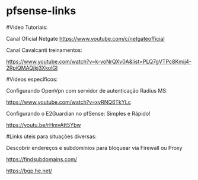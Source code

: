 # pfsense-links


#Vídeo Tutoriais:


Canal Oficial Netgate
https://www.youtube.com/c/netgateofficial


Canal Cavalcanti treinamentos:


https://www.youtube.com/watch?v=k-voNrQXv0A&list=PLQ7gVTPc8Kmij4-2RpiQMAQjkj3XkolGI


#Vídeos específicos:


Configurando OpenVpn com servidor de autenticação Radius MS:


https://www.youtube.com/watch?v=xyRNQ6TkYLc


Configurando o E2Guardian no pfSense: Simples e Rápido!


https://youtu.be/rHmvAtt5Ybw


#Links úteis para situações diversas:


Descobrir endereços e subdomínios para bloquear via Firewall ou Proxy


https://findsubdomains.com/


https://bgp.he.net/